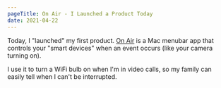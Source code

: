```yaml
---
pageTitle: On Air - I Launched a Product Today
date: 2021-04-22
---
```


Today, I "launched" my first product. [On Air](https://getonair.app) is a Mac menubar app that controls your "smart devices" when an event occurs (like your camera turning on).

I use it to turn a WiFi bulb on when I'm in video calls, so my family can easily tell when I can't be interrupted.
